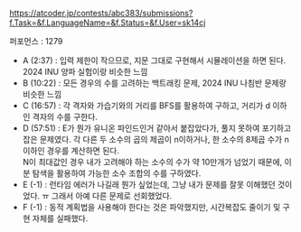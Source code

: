 https://atcoder.jp/contests/abc383/submissions?f.Task=&f.LanguageName=&f.Status=&f.User=sk14cj

퍼포먼스 : 1279

<ul>
  <li> A (2:37) : 입력 제한이 작으므로, 지문 그대로 구현해서 시뮬레이션을 하면 된다. 2024 INU 양파 실험이랑 비슷한 느낌</li>
  <li> B (10:22) : 모든 경우의 수를 고려하는 백트래킹 문제, 2024 INU 나침반 문제랑 비슷한 느낌</li>
  <li> C (16:57) : 각 격자와 가습기와의 거리를 BFS를 활용하여 구하고, 거리가 d 이하인 격자의 수를 구한다.</li>
  <li> D (57:51) : E가 뭔가 유니온 파인드인거 같아서 붙잡았다가, 풀지 못하여 포기하고 잡은 문제였다. 각 다른 두 소수의 곱의 제곱이 n이하거나, 한 소수의 8제곱 수가 n이하인 경우를 계산하면 된다.
  <br> N이 최대값인 경우 내가 고려해야 하는 소수의 수가 약 10만개가 넘었기 때문에, 이분 탐색을 활용하여 가능한 소수 조합의 수를 구하였다.
  </li>
  <li> E (-1) : 런타임 에러가 나길래 뭔가 싶었는데, 그냥 내가 문제를 잘못 이해했던 것이었다. ㅠ 그래서 아예 다른 문제로 선회했었다.</li>
  <li> F (-1) : 동적 계획법을 사용해야 한다는 것은 파악했지만, 시간복잡도 줄이기 및 구현 자체를 실패했다.</li>
</ul>
